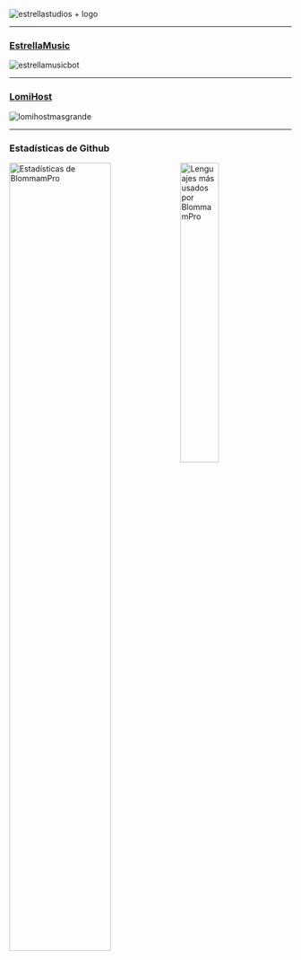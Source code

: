 ![estrellastudios + logo](https://github.com/BlommamPro/BlommamPro/assets/55925490/1081fdd4-97e6-463d-93ed-e52ab12a2b47)

***
### [EstrellaMusic](https://estrellastudios.vercel.app/EstrellaMusic.html)

![estrellamusicbot](https://github.com/BlommamPro/BlommamPro/assets/55925490/238a8438-f80f-49a1-9016-22a099238895)

***
### [LomiHost](https://lomihost.com/aff.php?aff=9)

![lomihostmasgrande](https://github.com/BlommamPro/BlommamPro/assets/55925490/4b3cec03-ffdb-4924-92ba-3e23ceb3771a)

***

### Estadísticas de Github

<img align="left" src="https://github-readme-stats.vercel.app/api?username=blommampro&&show_icons=true&include_all_commits=true&theme=radical" alt="Estadísticas de BlommamPro" width="60%">
  
<img src="https://github-readme-stats.vercel.app/api/top-langs/?username=blommampro&show_icons=true&hide_border=true&theme=radical" width="37%" alt="Lenguajes más usados por BlommamPro">

<!--
**BlommamPro/BlommamPro** is a ✨ _special_ ✨ repository because its `README.md` (this file) appears on your GitHub profile.

Here are some ideas to get you started:

- 🔭 I’m currently working on ...
- 🌱 I’m currently learning ...
- 👯 I’m looking to collaborate on ...
- 🤔 I’m looking for help with ...
- 💬 Ask me about ...
- 📫 How to reach me: ...
- 😄 Pronouns: ...
- ⚡ Fun fact: ...
-->
